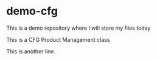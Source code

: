 # demo-cfg
This is a demo repository where I will store my files today

This is a CFG Product Management class

This is another line.